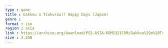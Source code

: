 ```yaml
---
type : game
title : Gakkou o Tsukurou!! Happy Days (Japan)
genre : 
format : iso
region : asia
link : https://archive.org/download/PS2-ASIA-ROMS321COM/Gakkou%20o%20Tsukurou%21%21%20Happy%20Days%20%28Japan%29.7z
size : 3.2GB
---
```


